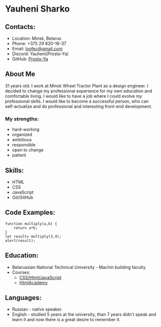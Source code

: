 # Yauheni Sharko
## Contacts:
- Location: Minsk, Belarus
- Phone: +375 29 820-16-37
- Email: loofec@gmail.com
- Discord: Yauheni(Prosto-Ya)
- GitHub: [Prosto-Ya](https://github.com/Prosto-Ya)

## About Me
31 years old. I work at Minsk Wheel Tractor Plant as a design engineer. I decided to change my professional experience for my own education and comfortable living. I would like to have a job where I could evolve my professional skills. I would like to become a successful person, who can self-actualize and do professional and interesting front-end development.
### My strengths:
* hard-working
* organized
* ambitious
* responsible
* open to change
* patient

## Skills:
* HTML
* CSS
* JavaScript
* Git/GitHub

## Code Examples:
```
function multiply(a,b) {
    return a*b;
}
let result= multiply(3,4);
alert(result);
```

## Education:
* Belarussian National Technical University - Machin building faculty
* Courses:
  * [CSS/Html/JavaScript](https://rs.school/)
  * [HtmlAcademy](https://htmlacademy.ru/study)

## Languages:
* Russian - native speaker.
* English - studied 5 years at the university, than 7 years didn't speak and learn it and now there is a great desire to remember it.